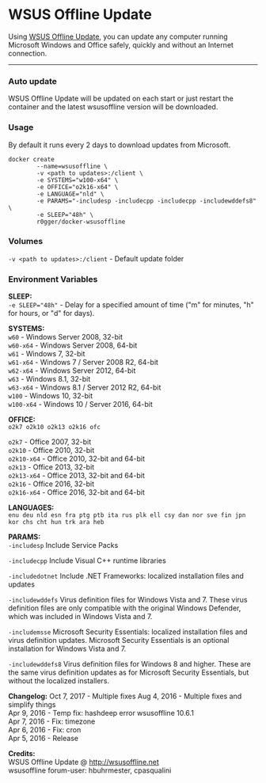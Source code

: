 # WSUS Offline Update

Using [WSUS Offline Update](http://wsusoffline.net/), you can update any computer running Microsoft Windows and Office safely, quickly and without an Internet connection.

-----------
### Auto update
WSUS Offline Update will be updated on each start or just restart the container and the latest wsusoffline version will be downloaded.

### Usage
By default it runs every 2 days to download updates from Microsoft.   

```
docker create 
        --name=wsusoffline \
        -v <path to updates>:/client \
        -e SYSTEMS="w100-x64" \
        -e OFFICE="o2k16-x64" \
        -e LANGUAGE="nld" \
        -e PARAMS="-includesp -includecpp -includecpp -includewddefs8" \
        -e SLEEP="48h" \     
        r0gger/docker-wsusoffline
```
### Volumes    
`-v <path to updates>:/client` - Default update folder

### Environment Variables
**SLEEP:**   
`-e SLEEP="48h"` - Delay for a specified amount of time ("m" for minutes, "h" for hours, or "d" for days).

**SYSTEMS:**    
`w60` - Windows Server 2008, 32-bit  
`w60-x64` - Windows Server 2008, 64-bit  
`w61` - Windows 7, 32-bit  
`w61-x64` - Windows 7 / Server 2008 R2, 64-bit  
`w62-x64` - Windows Server 2012, 64-bit  
`w63` - Windows 8.1, 32-bit  
`w63-x64` - Windows 8.1 / Server 2012 R2, 64-bit  
`w100` - Windows 10, 32-bit  
`w100-x64` - Windows 10 / Server 2016, 64-bit


**OFFICE:**   
`o2k7 o2k10 o2k13 o2k16 ofc`

`o2k7` - Office 2007, 32-bit  
`o2k10` - Office 2010, 32-bit  
`o2k10-x64` - Office 2010, 32-bit and 64-bit  
`o2k13` - Office 2013, 32-bit  
`o2k13-x64` - Office 2013, 32-bit and 64-bit  
`o2k16` - Office 2016, 32-bit  
`o2k16-x64` - Office 2016, 32-bit and 64-bit 

**LANGUAGES:**   
`enu deu nld esn fra ptg ptb ita rus plk ell csy dan nor sve fin jpn kor chs cht hun trk ara heb`

**PARAMS:**  
`-includesp`
Include Service Packs

`-includecpp`
Include Visual C++ runtime libraries

`-includedotnet`
Include .NET Frameworks: localized installation files and updates

`-includewddefs`
Virus definition files for Windows Vista and 7. These virus definition files are only compatible with the original Windows Defender, which was included in Windows Vista and 7.

`-includemsse`
Microsoft Security Essentials: localized installation files and virus definition updates. Microsoft Security Essentials is an optional installation for Windows Vista and 7.

`-includewddefs8`
Virus definition files for Windows 8 and higher. These are the same virus definition updates as for Microsoft Security Essentials, but without the localized installers.


**Changelog:**
Oct 7, 2017 - Multiple fixes
Aug 4, 2016 - Multiple fixes and simplify things  
Apr 9, 2016 - Temp fix: hashdeep error wsusoffline 10.6.1   
Apr 7, 2016 - Fix: timezone   
Apr 6, 2016 - Fix: cron   
Apr 5, 2016 - Release   
    
**Credits:**   
WSUS Offline Update @ http://wsusoffline.net   
wsusoffline forum-user:  hbuhrmester, cpasqualini
